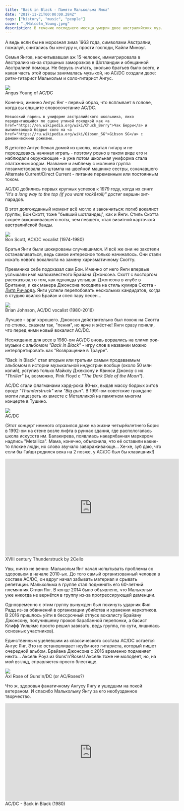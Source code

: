 ```yaml
---
title: "Back in Black - Памяти Малькольма Янка"
date: "2017-11-21T00:00:00.284Z"
tags: ["history", "music", "people"]
cover: "./Malcolm_Young.jpeg"
description: В течение последнего месяца умерли двое австралийских музыкантов - братья Джордж и Малькольм Янги. Если смерть Джорджа была мало кем замечена, то про Малькольма Янга сообщали во всех СМИ, ведь он - основатель легендарной австралийской рок-группы AC/DC."
---
```


<div>
  <p>
    А ведь если бы не морозная зима 1963 года, символами Австралии, пожалуй, считались бы кенгуру и, прости господи, Кайли Миноуг.
  </p>
  <p>
    Семья Янгов, насчитывавшая аж 15 человек, иммигрировала в Австралию из-за страшных заморозков в Шотландии и обещанной Австралией помощи.
    Не берусь считать, сколько братьев было всего, и какая часть этой оравы занималась музыкой, но AC/DC создали двое: ритм-гитарист Малькольм и соло-гитарист Ангус.
  </p>
  <img src={AngusYoung} className="img-responsive center-block" />
  <div className="caption text-center">Angus Young of AC/DC</div>
  <p>
    Конечно, именно Ангус Янг - первый образ, что всплывает в голове, когда вы слышите словосочетание AC/DC.
  
    Невысокий парень в униформе австралийского школьника, лихо передвигающийся по сцене утиной походкой как <a href="https://en.wikipedia.org/wiki/Chuck_Berry">Чак Берри</a> и выпиливающий бодрые соло на <a href="https://ru.wikipedia.org/wiki/Gibson_SG">Gibson SG</a> с демоническими рожками.
  </p>
  <p>
    В детстве Ангус бежал домой из школы, хватал гитару и не переодеваясь начинал играть - поэтому ровно в таком виде его и наблюдали окружающие - а уже потом школьная униформа стала эпатажным ходом.
    Название и эмблему с молнией группа позаимствовала со штампа на швейной машинке сестры, означавшего Alternate Current/Direct Current - питание переменным или постоянным током.
  </p>
  <p>
      AC/DC добились первых крупных успехов к 1979 году, когда их сингл <i>"It's a long way to the top (if you want rock&roll)"</i> достиг вершин хит-парадов.
  </p>
  <p>
    В этот долгожданный момент всё могло и закончиться: погиб вокалист группы, Бон Скотт, тоже "бывший шотландец", как и Янги.
    Стиль Скотта скорее выкрикивавшего ноты, чем певшего, стал визитной карточкой австралийской банды.
  </p>
  <img src={BonScott} className="img-responsive center-block" />
  <div className="caption text-center">Bon Scott, AC/DC vocalist (1974-1980)</div>
  <p>
    Братья Янги были шокированы случившимся. И всё же они не захотели останавливаться, ведь самое интересное только начиналось. Они стали искать нового вокалиста на замену харизматичному Скотту.
  </p>
  <p>
    Преемника себе подсказал сам Бон. Именно от него Янги впервые услышали имя малоизвестного Брайана Джонсона.
    Скотт с восторгом рассказывал о том, как однажды услышал Джонсона в клубе в Британии, и как манера Джонсона походила на стиль кумира Скотта - <a href="https://www.youtube.com/watch?v=LVIttmFAzek">Литл Ричарда</a>.
    Янги успели перепобовать нескольких кандидатов, когда в студию явился Брайан и спел пару песен...
  </p>
  <img src={BrianJohnson} className="img-responsive center-block" />
  <div className="caption text-center">Brian Johnson, AC/DC vocalist (1980-2016)</div>
  <p>
    Лучшее - враг хорошего. Джонсон действительно был похож на Скотта по стилю.. скажем так, "пения", но ярче и жёстче!
    Янги сразу поняли, что перед ними новый вокалист AC/DC.
  </p>
  <p>
      Неожиданно для всех в 1980-ом AC/DC вновь ворвались на олимп рок-музыки с альбомом <i>"Back in Black"</i> - игру слов в названии можно интерпретировать как "Возвращение в Трауре".
  </p>
  <p>
    "Back in Black" стал вторым или третьим самым продаваемым альбомом в истории музыкальной индустрии вообще (около 50 млн копий),
      уступив только Майклу Джексону и Квинси Джонсу с их <i>"Thriller"</i> (и, возможно, Pink Floyd с <i>"The Dark Side of the Moon"</i>).
  </p>
  <p>
      AC/DC стали флагманами хард-рока 80-ых, выдав массу бодрых хитов вроде <i>"Thunderstruck"</i> или <i>"Big gun"</i>.
    В 1991-ом советские граждане могли лицезреть их вместе с Металликой на памятном многим концерте в Тушино.
  </p>
  <img src={ACDC} className="img-responsive center-block" />
  <div className="caption text-center">AC/DC</div>
  <p>
    (Этот концерт немного отразился даже на жизни четырёхлетнего Бори: в 1992-ом на стене возле лифта в руинах здания,
    где распологалась школа искусств им. Балакирева, появлиась накарябанная маркером надпись "Metallica".
    Мама, конечно, объяснила, что её оставили какие-то плохие люди, но слово звучало завораживающе...
    Хе-хе, зуб даю, что если бы Гайдн родился века на 2 позже, у AC/DC был бы клавишник!)
  </p>
  <div className="video-container">
    <iframe width="560" height="315" src="https://www.youtube.com/embed/uT3SBzmDxGk" frameBorder="0" gesture="media" allow="encrypted-media" allowFullScreen></iframe>
  </div>
  <div className="caption text-center">XVIII century Thunderstruck by 2Cello</div>
  <p>
    Увы, ничто не вечно: Малькольм Янг начал испытывать проблемы со здоровьем в начале 2010-ых.
    До того самый организованный человек в составе AC/DC, он вдруг начал забывать материал и срывать репетиции.
    Малькольма в группе стал подменять его 60-летний племянник Стиви Янг.
    В конце 2014 было объявлено, что Малькольм уже никогда не вернётся в группу из-за прогрессирующей деменции.
  </p>
  <p>
    Одновременно с этим группу вынужден был покинуть ударник Фил Радд из-за обвинений в организации убийства и хранении наркотиков.
    В 2016 пришлось уйти в бессрочный отпуск вокалисту Брайану Джонсону, получившему прокол барабанной перепонки,
    а басист Клифф Уильямс просто решил завязать, ведь группа, по сути, лишилась основных участников).
  </p>
  <p>
    Единственным уцелевшим из классического состава AC/DC остаётся Ангус Янг.
    Это не остановливает неуёмного гитариста, который пишет очередной альбом.
    Брайана Джонсона с 2016 временно подменяет некто... Аксель Роуз из Guns'n'Roses!
    Аксель тоже не молодеет, но, на мой взгляд, справляется просто блестяще.
  </p>
  <img src={AxlRose} className="img-responsive center-block" />
  <div className="caption text-center">Axl Rose of Guns'n/DC (or AC/Roses?)</div>
  <p>
    Что ж, здоровья фанатичному Ангусу Янгу и ушедшим на покой ветераном.
    И спасибо Малькольму Янгу за его необузданное творчество.
  </p>
  <div className="video-container">
    <iframe width="560" height="315" src="https://www.youtube.com/embed/pAgnJDJN4VA" frameBorder="0" gesture="media" allow="encrypted-media" allowFullScreen></iframe>
  </div>
  <div className="caption text-center">AC/DC - Back in Black (1980)</div>
</div>